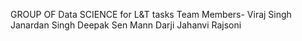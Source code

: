 GROUP OF Data SCIENCE for L&T tasks
Team Members-
Viraj Singh
Janardan Singh
Deepak Sen
Mann Darji
Jahanvi Rajsoni
